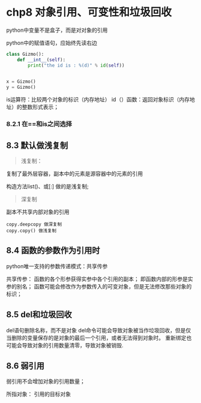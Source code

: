 
# chp8 对象引用、可变性和垃圾回收

python中变量不是盒子，而是对对象的引用

python中的赋值语句，应始终先读右边

```python
class Gizmo():
    def __int__(self):
        print("the id is : %(d)" % id(self))

        
x = Gizmo()
y = Gizmo()
```

is运算符：比较两个对象的标识（内存地址）
id（）函数：返回对象标识（内存地址）的整数形式表示；


### 8.2.1 在==和is之间选择



## 8.3 默认做浅复制

> 浅复制：

复制了最外层容器，副本中的元素是源容器中的元素的引用

构造方法list()、或[:] 做的是浅复制;

> 深复制

副本不共享内部对象的引用

```
copy.deepcopy 做深复制
copy.copy() 做浅复制
```

## 8.4 函数的参数作为引用时

python唯一支持的参数传递模式：共享传参

共享传参：
    函数的各个形参获得实参中各个引用的副本；
    即函数内部的形参是实参的别名；
    函数可能会修改作为参数传入的可变对象，但是无法修改那些对象的标识；


## 8.5 del和垃圾回收

del语句删除名称，而不是对象
del命令可能会导致对象被当作垃圾回收，但是仅当删除的变量保存的是对象的最后一个引用，或者无法得到对象时。
重新绑定也可能会导致对象的引用数量清零，导致对象被销毁.

## 8.6 弱引用

弱引用不会增加对象的引用数量；

所指对象：
    引用的目标对象

